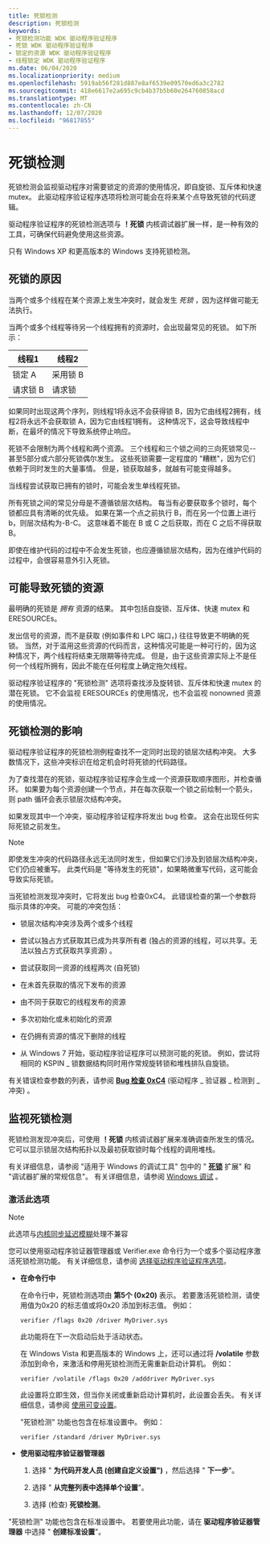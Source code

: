 ```yaml
---
title: 死锁检测
description: 死锁检测
keywords:
- 死锁检测功能 WDK 驱动程序验证程序
- 死锁 WDK 驱动程序验证程序
- 锁定的资源 WDK 驱动程序验证程序
- 线程锁定 WDK 驱动程序验证程序
ms.date: 06/04/2020
ms.localizationpriority: medium
ms.openlocfilehash: 5919ab56f281d887e8af6539e09570ed6a3c2782
ms.sourcegitcommit: 418e6617e2a695c9cb4b37b5b60e264760858acd
ms.translationtype: MT
ms.contentlocale: zh-CN
ms.lasthandoff: 12/07/2020
ms.locfileid: "96817855"
---
```

# <a name="deadlock-detection"></a>死锁检测

死锁检测会监视驱动程序对需要锁定的资源的使用情况，即自旋锁、互斥体和快速 mutex。 此驱动程序验证程序选项将检测可能会在将来某个点导致死锁的代码逻辑。

驱动程序验证程序的死锁检测选项与 **！死锁** 内核调试器扩展一样，是一种有效的工具，可确保代码避免使用这些资源。

只有 Windows XP 和更高版本的 Windows 支持死锁检测。

## <a name="causes-of-deadlocks"></a>死锁的原因

当两个或多个线程在某个资源上发生冲突时，就会发生 *死锁* ，因为这样做可能无法执行。

当两个或多个线程等待另一个线程拥有的资源时，会出现最常见的死锁。 如下所示：

| 线程1 | 线程2 |
| --- | --- |
| 锁定 A | 采用锁 B |
| 请求锁 B | 请求锁 |

如果同时出现这两个序列，则线程1将永远不会获得锁 B，因为它由线程2拥有，线程2将永远不会获取锁 A，因为它由线程1拥有。 这种情况下，这会导致线程中断，在最坏的情况下导致系统停止响应。

死锁不会限制为两个线程和两个资源。 三个线程和三个锁之间的三向死锁常见--甚至5部分或六部分死锁偶尔发生。 这些死锁需要一定程度的 "糟糕"，因为它们依赖于同时发生的大量事情。 但是，锁获取越多，就越有可能变得越多。

当线程尝试获取已拥有的锁时，可能会发生单线程死锁。

所有死锁之间的常见分母是不遵循锁层次结构。 每当有必要获取多个锁时，每个锁都应具有清晰的优先级。 如果在第一个点之前执行 B，而在另一个位置上进行 b，则层次结构为-B-C。 这意味着不能在 B 或 C 之后获取，而在 C 之后不得获取 B。

即使在维护代码的过程中不会发生死锁，也应遵循锁层次结构，因为在维护代码的过程中，会很容易意外引入死锁。

## <a name="resources-that-can-cause-deadlocks"></a>可能导致死锁的资源

最明确的死锁是 *拥有* 资源的结果。 其中包括自旋锁、互斥体、快速 mutex 和 ERESOURCEs。

发出信号的资源，而不是获取 (例如事件和 LPC 端口，) 往往导致更不明确的死锁。 当然，对于滥用这些资源的代码而言，这种情况可能是一种可行的，因为这种情况下，两个线程将结束无限期等待完成。 但是，由于这些资源实际上不是任何一个线程所拥有，因此不能在任何程度上确定拖欠线程。

驱动程序验证程序的 "死锁检测" 选项将查找涉及旋转锁、互斥体和快速 mutex 的潜在死锁。 它不会监视 ERESOURCEs 的使用情况，也不会监视 nonowned 资源的使用情况。

## <a name="effects-of-deadlock-detection"></a>死锁检测的影响

驱动程序验证程序的死锁检测例程查找不一定同时出现的锁层次结构冲突。 大多数情况下，这些冲突标识在给定机会时将死锁的代码路径。

为了查找潜在的死锁，驱动程序验证程序会生成一个资源获取顺序图形，并检查循环。 如果要为每个资源创建一个节点，并在每次获取一个锁之前绘制一个箭头，则 path 循环会表示锁层次结构冲突。

如果发现其中一个冲突，驱动程序验证程序将发出 bug 检查。 这会在出现任何实际死锁之前发生。

> [!NOTE]
> 即使发生冲突的代码路径永远无法同时发生，但如果它们涉及到锁层次结构冲突，它们仍应被重写。 此类代码是 "等待发生的死锁"，如果略微重写代码，这可能会导致实际死锁。

当死锁检测发现冲突时，它将发出 bug 检查0xC4。 此错误检查的第一个参数将指示具体的冲突。 可能的冲突包括：

-   锁层次结构冲突涉及两个或多个线程

-   尝试以独占方式获取其已成为共享所有者 (独占的资源的线程，可以共享。无法以独占方式获取共享资源) 。

- 尝试获取同一资源的线程两次 (自死锁) 

- 在未首先获取的情况下发布的资源

- 由不同于获取它的线程发布的资源

- 多次初始化或未初始化的资源

- 在仍拥有资源的情况下删除的线程

- 从 Windows 7 开始，驱动程序验证程序可以预测可能的死锁。 例如，尝试将相同的 KSPIN \_ 锁数据结构同时用作常规旋转锁和堆栈排队自旋锁。

有关错误检查参数的列表，请参阅 [**Bug 检查 0xC4**](../debugger/bug-check-0xc4--driver-verifier-detected-violation.md) (驱动程序 \_ 验证器 \_ 检测到 \_ 冲突) 。

## <a name="monitoring-deadlock-detection"></a>监视死锁检测

死锁检测发现冲突后，可使用 **！死锁** 内核调试器扩展来准确调查所发生的情况。 它可以显示锁层次结构拓扑以及最初获取锁时每个线程的调用堆栈。

有关详细信息，请参阅 "适用于 Windows 的调试工具" 包中的 " [**死锁**](../debugger/-deadlock.md) 扩展" 和 "调试器扩展的常规信息"。 有关详细信息，请参阅 [Windows 调试](../debugger/index.md) 。

### <a name="activating-this-option"></a>激活此选项

> [!NOTE]
> 此选项与[内核同步延迟模糊](./kernel-synchronization-delay-fuzzing.md)处理不兼容

您可以使用驱动程序验证器管理器或 Verifier.exe 命令行为一个或多个驱动程序激活死锁检测功能。 有关详细信息，请参阅 [选择驱动程序验证程序选项](selecting-driver-verifier-options.md)。

- **在命令行中**

    在命令行中，死锁检测选项由 **第5个 (0x20)** 表示。 若要激活死锁检测，请使用值为0x20 的标志值或将0x20 添加到标志值。 例如：

    ```console
    verifier /flags 0x20 /driver MyDriver.sys
    ```

    此功能将在下一次启动后处于活动状态。

    在 Windows Vista 和更高版本的 Windows 上，还可以通过将 **/volatile** 参数添加到命令，来激活和停用死锁检测而无需重新启动计算机。 例如：

    ```console
    verifier /volatile /flags 0x20 /adddriver MyDriver.sys
    ```

    此设置将立即生效，但当你关闭或重新启动计算机时，此设置会丢失。 有关详细信息，请参阅 [使用可变设置](using-volatile-settings.md)。

    "死锁检测" 功能也包含在标准设置中。 例如：

    ```console
    verifier /standard /driver MyDriver.sys
    ```

- **使用驱动程序验证器管理器**

    1. 选择 " **为代码开发人员 (创建自定义设置")** ，然后选择 " **下一步**"。

    1. 选择 " **从完整列表中选择单个设置**"。

    1. 选择 (检查) **死锁检测**。

"死锁检测" 功能也包含在标准设置中。 若要使用此功能，请在 **驱动程序验证器管理器** 中选择 " **创建标准设置**"。
